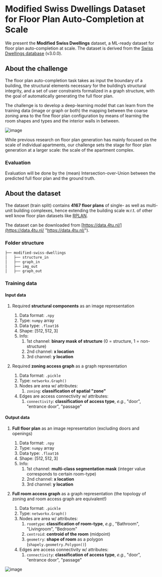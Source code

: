 # Modified Swiss Dwellings Dataset for Floor Plan Auto-Completion at Scale

We present the **Modified Swiss Dwellings** dataset, a ML-ready dataset for floor plan auto-completion at scale. The dataset is derived from the [Swiss Dwellings database](https://zenodo.org/record/7788422) (v3.0.0). 

## About the challenge
The floor plan auto-completion task takes as input the boundary of a building, the structural elements necessary for the building’s structural integrity, and a set of user constraints formalized in a graph structure, with the goal of automatically generating the full floor plan. 

The challenge is to develop a deep-learning model that can learn from the training data (image or graph or both) the mapping between the coarse zoning area to the fine floor plan configuration by means of learning the room shapes and types and the interior walls in between.

![image](https://github.com/cvaad-workshop/iccv23-challenge/assets/40263235/ee60008d-a93c-457c-9998-968a310a16da)


While previous research on floor plan generation has mainly focused on the scale of individual apartments, our challenge sets the stage for floor plan generation at a larger scale: the scale of the apartment complex.

### Evaluation

Evaluation will be done by the (mean) Intersection-over-Union between the predicted full floor plan and the ground truth.

## About the dataset
The dataset (train split) contains **4167 floor plans** of single- as well as multi-unit building complexes, hence extending the building scale w.r.t. of other well know floor plan datasets like [RPLAN](http://staff.ustc.edu.cn/~fuxm/projects/DeepLayout/index.html). 

The dataset can be downloaded from [https://data.4tu.nl/](https://data.4tu.nl/ "https://data.4tu.nl/").

### Folder structure

```markdown
├── modified-swiss-dwellings
│   ├── structure_in
│   ├── graph_in
│   ├── img_out
│   ├── graph_out
```

### Training data

#### Input data

1. Required **structural components** as an image representation
	1. Data format: `.npy`
	2. Type: `numpy` array
	3. Data type: `.float16`
	4. Shape: $[512, 512, 3]$
	5. Info:
		1. 1st channel: **binary mask of structure** (0 = structure, 1 = non-structure)
		2. 2nd channel: **x location** 
		3. 3rd channel: **y location**

2. Required **zoning access graph** as a graph representation
	1. Data format: `.pickle` 
	2. Type: `networkx.Graph()`
	3. Nodes are area w/ attributes:
		1. `zoning`: **classification of spatial "zone"** 
	4. Edges are access connectivity w/ attributes:
		1. `connectivity`: **classification of access type**, *e.g.*, "door", "entrance door", "passage"

#### Output data

1. **Full floor plan** as an image representation (excluding doors and openings)
	1. Data format: `.npy`
	2. Type: `numpy` array
	3. Data type: `.float16`
	4. Shape: $[512, 512, 3]$
	5. Info:
		1. 1st channel: **multi-class segmentation mask** (integer value corresponds to certain room-type)
		2. 2nd channel: **x location** 
		3. 3rd channel: **y location**


2. **Full room access graph** as a graph representation (the topology of zoning and room access graph are equivalent!)
	1. Data format: `.pickle` 
	2. Type: `networkx.Graph()`
	3. Nodes are area w/ attributes:
		1. `roomtype`: **classification of room-type**, *e.g.*, "Bathroom", "Livingroom", "Bedroom"
		2. `centroid`: **centroid of the room** (midpoint)
		3. `geometry`: **shape of room** as a polygon (`shapely.geometry.Polygon()`)
	4. Edges are access connectivity w/ attributes:
		1. `connectivity`: **classification of access type**, *e.g.*, "door", "entrance door", "passage"

![image](https://github.com/cvaad-workshop/iccv23-challenge/assets/40263235/91bb134c-9443-471d-992e-e15d3bdca3f0)

